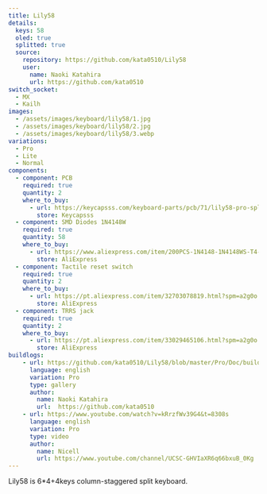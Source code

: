 ```yaml
---
title: Lily58
details:
  keys: 58
  oled: true
  splitted: true
  source:
    repository: https://github.com/kata0510/Lily58
    user:
      name: Naoki Katahira
      url: https://github.com/kata0510
switch_socket:
  - MX
  - Kailh
images:
  - /assets/images/keyboard/lily58/1.jpg
  - /assets/images/keyboard/lily58/2.jpg
  - /assets/images/keyboard/lily58/3.webp
variations:
  - Pro
  - Lite
  - Normal
components:
  - component: PCB
    required: true
    quantity: 2
    where_to_buy:
      - url: https://keycapsss.com/keyboard-parts/pcb/71/lily58-pro-split-keyboard-pcb?c=14
        store: Keycapsss
  - component: SMD Diodes 1N4148W
    required: true
    quantity: 58
    where_to_buy:
      - url: https://www.aliexpress.com/item/200PCS-1N4148-1N4148WS-T4-1N4148W-SMD-0805-SOD-323-IN4148-0805-SOD323-Switching-Diode-new-and/32774047563.html?spm=a2g0o.cart.0.0.74333c00fty2j5
        store: AliExpress
  - component: Tactile reset switch
    required: true
    quantity: 2
    where_to_buy:
      - url: https://pt.aliexpress.com/item/32703078819.html?spm=a2g0o.cart.0.0.74333c00dVqFLu
        store: AliExpress
  - component: TRRS jack
    required: true
    quantity: 2
    where_to_buy:
      - url: https://pt.aliexpress.com/item/33029465106.html?spm=a2g0o.cart.0.0.74333c00dVqFLu
        store: AliExpress
buildlogs:
    - url: https://github.com/kata0510/Lily58/blob/master/Pro/Doc/buildguide_en.md
      language: english
      variation: Pro
      type: gallery
      author:
        name: Naoki Katahira 
        url:  https://github.com/kata0510
    - url: https://www.youtube.com/watch?v=kRrzfWv39G4&t=8308s
      language: english
      variation: Pro
      type: video
      author:
        name: Nicell
        url: https://www.youtube.com/channel/UCSC-GHVIaXR6q66bxuB_0Kg
---
```

Lily58 is 6*4+4keys column-staggered split keyboard. 
